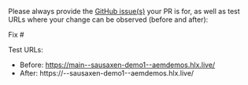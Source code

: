 Please always provide the [GitHub issue(s)](../issues) your PR is for, as well as test URLs where your change can be observed (before and after):

Fix #<gh-issue-id>

Test URLs:
- Before: https://main--sausaxen-demo1--aemdemos.hlx.live/
- After: https://<branch>--sausaxen-demo1--aemdemos.hlx.live/
